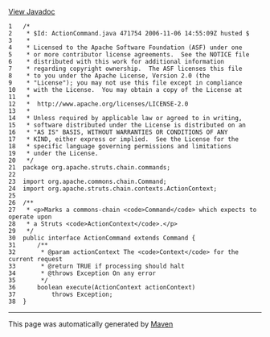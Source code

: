 [View Javadoc](../../../../../../apidocs/org/apache/struts/chain/commands/ActionCommand.html.md)


    1   /*
    2    * $Id: ActionCommand.java 471754 2006-11-06 14:55:09Z husted $
    3    *
    4    * Licensed to the Apache Software Foundation (ASF) under one
    5    * or more contributor license agreements.  See the NOTICE file
    6    * distributed with this work for additional information
    7    * regarding copyright ownership.  The ASF licenses this file
    8    * to you under the Apache License, Version 2.0 (the
    9    * "License"); you may not use this file except in compliance
    10   * with the License.  You may obtain a copy of the License at
    11   *
    12   *  http://www.apache.org/licenses/LICENSE-2.0
    13   *
    14   * Unless required by applicable law or agreed to in writing,
    15   * software distributed under the License is distributed on an
    16   * "AS IS" BASIS, WITHOUT WARRANTIES OR CONDITIONS OF ANY
    17   * KIND, either express or implied.  See the License for the
    18   * specific language governing permissions and limitations
    19   * under the License.
    20   */
    21  package org.apache.struts.chain.commands;
    22  
    23  import org.apache.commons.chain.Command;
    24  import org.apache.struts.chain.contexts.ActionContext;
    25  
    26  /**
    27   * <p>Marks a commons-chain <code>Command</code> which expects to operate upon
    28   * a Struts <code>ActionContext</code>.</p>
    29   */
    30  public interface ActionCommand extends Command {
    31      /**
    32       * @param actionContext The <code>Context</code> for the current request
    33       * @return TRUE if processing should halt
    34       * @throws Exception On any error
    35       */
    36      boolean execute(ActionContext actionContext)
    37          throws Exception;
    38  }

------------------------------------------------------------------------

This page was automatically generated by [Maven](http://maven.apache.org/)

